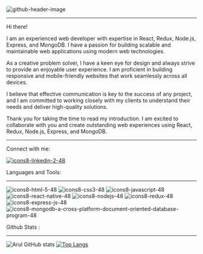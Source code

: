![github-header-image](https://user-images.githubusercontent.com/103952018/191162356-9f847128-2b8d-4567-8748-b25ce573f199.png)
***
Hi there!

I am an experienced web developer with expertise in React, Redux, Node.js, Express, and MongoDB. I have a passion for building scalable and maintainable web applications using modern web technologies.

As a creative problem solver, I have a keen eye for design and always strive to provide an enjoyable user experience. I am proficient in building responsive and mobile-friendly websites that work seamlessly across all devices.

I believe that effective communication is key to the success of any project, and I am committed to working closely with my clients to understand their needs and deliver high-quality solutions.

Thank you for taking the time to read my introduction. I am excited to collaborate with you and create outstanding web experiences using React, Redux, Node.js, Express, and MongoDB.
***

Connect with me:

[![icons8-linkedin-2-48](https://user-images.githubusercontent.com/103952018/191163652-bc361749-5a1d-46e1-b577-f76b3c20ef6e.png)](https://www.linkedin.com/in/arul-xavier)


Languages and Tools:
***

![icons8-html-5-48](https://user-images.githubusercontent.com/103952018/191165028-fd724b3d-0019-471e-bf4b-32656413c51e.png)
![icons8-css3-48](https://user-images.githubusercontent.com/103952018/191165121-13d7d62e-ae2c-4f5f-b533-7a3140697fc1.png)
![icons8-javascript-48](https://user-images.githubusercontent.com/103952018/191165182-8b3cee24-29c5-40fd-b4dd-288cffd5bdf4.png)
![icons8-react-native-48](https://user-images.githubusercontent.com/103952018/191165204-5066c9c5-c6fc-4d2f-a3ba-490a1c8cc382.png)
![icons8-nodejs-48](https://user-images.githubusercontent.com/103952018/191165218-6ae44152-fdfa-4d23-bfbb-42cf2ad43321.png)
![icons8-redux-48](https://user-images.githubusercontent.com/103952018/191165223-7a99b13d-40cd-4563-a4a1-ac442335a8d6.png)
![icons8-express-js-48](https://user-images.githubusercontent.com/103952018/191165243-84c14ce9-cf4c-4995-ba4d-33d690c634c9.png)
![icons8-mongodb-a-cross-platform-document-oriented-database-program-48](https://user-images.githubusercontent.com/103952018/191165251-971dc6c2-b2f6-4232-a08f-e7b35c2b66d3.png)

Github Stats :
***

![Arul GitHub stats](https://github-readme-stats.vercel.app/api?username=arulxavierax&show_icons=true&theme=midnight-purple)
[![Top Langs](https://github-readme-stats.vercel.app/api/top-langs/?username=arulxavierax&layout=compact)](https://github.com/arulxavierax/github-readme-stats)
<!--
**arulxavierax/arulxavierax** is a ✨ _special_ ✨ repository because its `README.md` (this file) appears on your GitHub profile.

Here are some ideas to get you started:

- 🔭 I’m currently working on ...
- 🌱 I’m currently learning ...
- 👯 I’m looking to collaborate on ...
- 🤔 I’m looking for help with ...
- 💬 Ask me about ...
- 📫 How to reach me: ...
- 😄 Pronouns: ...
- ⚡ Fun fact: ...
-->
